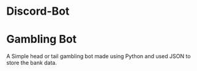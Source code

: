 # Discord-Bot

<h1>Gambling Bot</h1>

A Simple head or tail gambling bot made using Python and used JSON to store the bank data.
